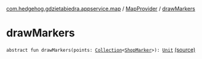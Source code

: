 [com.hedgehog.gdzietabiedra.appservice.map](../index.md) / [MapProvider](index.md) / [drawMarkers](./draw-markers.md)

# drawMarkers

`abstract fun drawMarkers(points: `[`Collection`](https://kotlinlang.org/api/latest/jvm/stdlib/kotlin.collections/-collection/index.html)`<`[`ShopMarker`](../-shop-marker/index.md)`>): `[`Unit`](https://kotlinlang.org/api/latest/jvm/stdlib/kotlin/-unit/index.html) [(source)](https://github.com/asvid/GdzieTaBiedra/tree/master/app/src/main/java/com/hedgehog/gdzietabiedra/appservice/map/MapProvider.kt#L11)